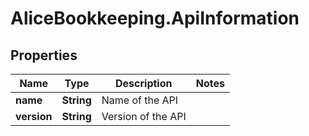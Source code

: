 # AliceBookkeeping.ApiInformation

## Properties

Name | Type | Description | Notes
------------ | ------------- | ------------- | -------------
**name** | **String** | Name of the API | 
**version** | **String** | Version of the API | 


